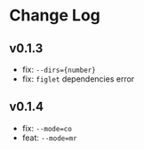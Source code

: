 # Change Log

## v0.1.3

- fix: `--dirs={number}`
- fix: `figlet` dependencies error

## v0.1.4

- fix: `--mode=co`
- feat: `--mode=mr`
